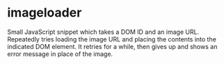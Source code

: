 imageloader
===========

Small JavaScript snippet which takes a DOM ID and an image URL. Repeatedly tries loading the image URL and placing the contents into the indicated DOM element. It retries for a while, then gives up and shows an error message in place of the image.
